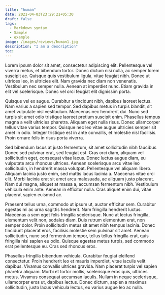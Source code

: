 ```yaml
---
title: "human"
date: 2021-04-03T23:29:21+05:30
draft: false
tags:
  - Markdown syntax
  - Sample
  - example
image: /images/reviews/human1.jpg
description: "I am a description"
toc:
---
```


Lorem ipsum dolor sit amet, consectetur adipiscing elit. Pellentesque vel viverra metus, et bibendum tortor. Donec dictum nisi nulla, ac semper lorem suscipit ac. Quisque quis vestibulum ligula, vitae feugiat nibh. Donec ut ultrices leo, in ultricies elit. Nam gravida nec diam non venenatis. Vestibulum nec semper nulla. Aenean at imperdiet nunc. Etiam gravida in elit vel scelerisque. Donec vel orci feugiat elit dignissim porta.

Quisque vel ex augue. Curabitur a tincidunt nibh, dapibus laoreet lectus. Nam varius a sapien sed tempor. Sed dapibus metus in turpis blandit, sit amet vulputate nisl vestibulum. Maecenas nec hendrerit dui. Nunc sed turpis sit amet odio tristique laoreet pretium suscipit enim. Phasellus tempus magna a velit ultricies pharetra. Aliquam eget nulla risus. Donec ullamcorper tellus vitae varius tempor. Quisque nec leo vitae augue ultricies semper sit amet in odio. Integer tristique est in ante convallis, et molestie nisl facilisis. Proin ornare felis in risus porta viverra.

Sed bibendum lacus at justo fermentum, sit amet sollicitudin nibh faucibus. Donec sed pulvinar erat, sed feugiat est. Cras orci diam, aliquam vel sollicitudin eget, consequat vitae lacus. Donec luctus augue diam, eu vulputate arcu rhoncus ultrices. Aenean scelerisque arcu vitae leo sollicitudin, in hendrerit massa volutpat. Pellentesque vel aliquam libero. Aliquam lacinia justo enim, sed mattis lacus lacinia a. Maecenas vitae orci elit. Morbi lacinia erat sit amet arcu malesuada, ac aliquam justo placerat. Nam dui magna, aliquet at massa a, accumsan fermentum nibh. Vestibulum vehicula enim ante. Aenean in efficitur nulla. Cras aliquet enim dui, vitae placerat sapien euismod ac.

Praesent tellus urna, commodo ut ipsum ut, auctor efficitur sem. Curabitur egestas mi ac urna sagittis hendrerit. Nam fringilla hendrerit luctus. Maecenas a sem eget felis fringilla scelerisque. Nunc at lectus fringilla, elementum velit non, sodales diam. Duis rutrum elementum erat, non semper dolor. Proin sollicitudin metus sit amet nibh tempus lacinia. Donec tincidunt placerat eros, facilisis molestie sem pulvinar sit amet. Aenean sollicitudin, nunc sed fermentum tempor, tellus tellus fringilla erat, quis fringilla nisi sapien eu odio. Quisque egestas metus turpis, sed commodo erat pellentesque eu. Cras sed rhoncus eros.

Phasellus fringilla bibendum vehicula. Curabitur feugiat eleifend consectetur. Proin hendrerit leo et mauris imperdiet, vitae iaculis velit dapibus. Vivamus convallis ultrices gravida. Nam placerat turpis vel sapien pharetra aliquam. Morbi et tortor mollis, scelerisque eros quis, ultrices metus. Vivamus consequat accumsan iaculis. Nullam in neque scelerisque, ullamcorper eros ut, dapibus lectus. Donec dictum, sapien a maximus sollicitudin, justo lacus vehicula lectus, eu varius augue leo ac nulla. 